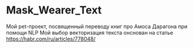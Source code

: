 # Mask_Wearer_Text
Мой pet-проект, посвященный переводу книг про Амоса Дарагона при помощи NLP
Мой выбор векторизация текста онснован на статье https://habr.com/ru/articles/778048/ 
